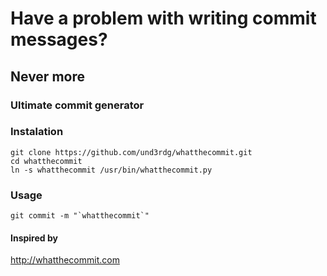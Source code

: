 # Have a problem with writing commit messages?
## Never more
### Ultimate commit generator 

### Instalation

    git clone https://github.com/und3rdg/whatthecommit.git
    cd whatthecommit
    ln -s whatthecommit /usr/bin/whatthecommit.py

### Usage

    git commit -m "`whatthecommit`"

#### Inspired by
 http://whatthecommit.com 
